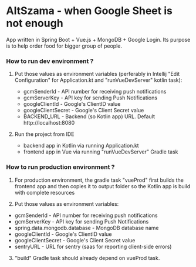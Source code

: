 # AltSzama - when Google Sheet is not enough

App written in Spring Boot + Vue.js + MongoDB + Google Login. Its purpose is to help order food for bigger group of people.

### How to run dev environment ?

1. Put those values as environment variables (perferably in Intellij "Edit Configuration" for Application.kt and "runVueDevServer" kotlin task):
    - gcmSenderId - API number for receiving push notifications
    - gcmServerKey - API key for sending Push Notifications
    - googleClientId - Google's ClientID value
    - googleClientSecret - Google's Client Secret value
    - BACKEND_URL - Backend (so Kotlin app) URL. Default http://localhost:8080

2. Run the project from IDE 
    - backend app in Kotlin via running Application.kt 
    - frontend app in Vue via running "runVueDevServer" Gradle task


### How to run production environment ?

1. For production  environment, the gradle task "vueProd" first builds the frontend 
app and then copies it to output folder so the Kotlin app is build with complete resources

2. Put those values as environment variables:
- gcmSenderId - API number for receiving push notifications
- gcmServerKey - API key for sending Push Notifications
- spring.data.mongodb.database - MongoDB database name
- googleClientId - Google's ClientID value
- googleClientSecret - Google's Client Secret value
- sentryURL - URL for sentry (saas for reporting client-side errors)

3. "build" Gradle task should already depend on vueProd task.

